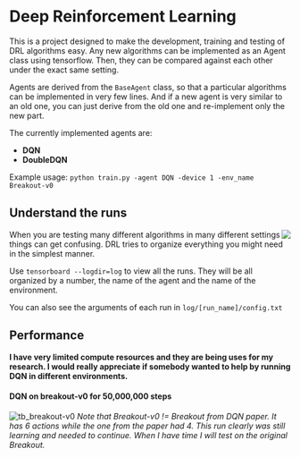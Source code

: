 # Deep Reinforcement Learning

This is a project designed to make the development, training and testing of DRL algorithms easy. Any new algorithms can be implemented as an Agent class using tensorflow. Then, they can be compared against each other under the exact same setting.

Agents are derived from the ```BaseAgent``` class, so that a particular algorithms can be implemented in very few lines. And if a new agent is very similar to an old one, you can just derive from the old one and re-implement only the new part.

The currently implemented agents are:
* **DQN**
* **DoubleDQN**

Example usage:
```python train.py -agent DQN -device 1 -env_name Breakout-v0```

## Understand the runs
<img align="right" src="./assets/tb_runs.jpg">

When you are testing many different algorithms in many different settings things can get confusing. DRL tries to organize everything you might need in the simplest manner.

Use ```tensorboard --logdir=log``` to view all the runs. They will be all organized by a number, the name of the agent and the name of the environment.

You can also see the arguments of each run in ```log/[run_name]/config.txt```

## Performance
**I have very limited compute resources and they are being uses for my research. I would really appreciate if somebody wanted to help by running DQN in different environments.**
#### DQN on breakout-v0 for 50,000,000 steps
![tb_breakout-v0](./assets/tb_breakout-v0.jpg)
_Note that Breakout-v0 != Breakout from DQN paper. It has 6 actions while the one from the paper had 4. This run clearly was still learning and needed to continue. When I have time I will test on the original Breakout._
